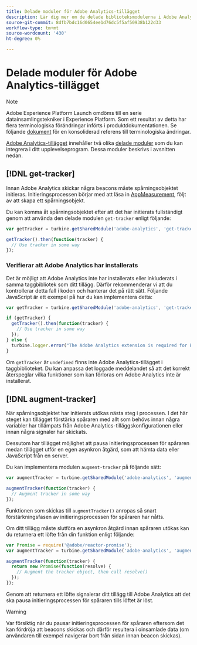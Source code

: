 ```yaml
---
title: Delade moduler för Adobe Analytics-tillägget
description: Lär dig mer om de delade biblioteksmodulerna i Adobe Analytics-taggtillägget i Adobe Experience Platform.
source-git-commit: 8dfb7bdc16d0654ee1d76dc5f5af50938b122d33
workflow-type: tm+mt
source-wordcount: '430'
ht-degree: 0%

---
```


# Delade moduler för Adobe Analytics-tillägget

>[!NOTE]
>
>Adobe Experience Platform Launch omdöms till en serie datainsamlingstekniker i Experience Platform. Som ett resultat av detta har flera terminologiska förändringar införts i produktdokumentationen. Se följande [dokument](../../../term-updates.md) för en konsoliderad referens till terminologiska ändringar.

[Adobe Analytics-tillägget](./overview.md) innehåller två olika [delade moduler](../../../extension-dev/web/shared.md) som du kan integrera i ditt upplevelseprogram. Dessa moduler beskrivs i avsnitten nedan.

## [!DNL get-tracker]

Innan Adobe Analytics skickar några beacons måste spårningsobjektet initieras. Initieringsprocessen börjar med att läsa in [AppMeasurement](https://experienceleague.adobe.com/docs/analytics/implementation/js/overview.html), följt av att skapa ett spårningsobjekt.

Du kan komma åt spårningsobjektet efter att det har initierats fullständigt genom att använda den delade modulen `get-tracker` enligt följande:

```js
var getTracker = turbine.getSharedModule('adobe-analytics', 'get-tracker');

getTracker().then(function(tracker) {
  // Use tracker in some way
});
```

### Verifierar att Adobe Analytics har installerats

Det är möjligt att Adobe Analytics inte har installerats eller inkluderats i samma taggbibliotek som ditt tillägg. Därför rekommenderar vi att du kontrollerar detta fall i koden och hanterar det på rätt sätt. Följande JavaScript är ett exempel på hur du kan implementera detta:

```js
var getTracker = turbine.getSharedModule('adobe-analytics', 'get-tracker');

if (getTracker) {
  getTracker().then(function(tracker) {
    // Use tracker in some way
  });
} else {
  turbine.logger.error("The Adobe Analytics extension is required for Extension XYZ to function properly.");
}
```

Om `getTracker` är `undefined` finns inte Adobe Analytics-tillägget i taggbiblioteket. Du kan anpassa det loggade meddelandet så att det korrekt återspeglar vilka funktioner som kan förloras om Adobe Analytics inte är installerat.


## [!DNL augment-tracker]

När spårningsobjektet har initierats utökas nästa steg i processen. I det här steget kan tillägget förstärka spåraren med allt som behövs innan några variabler har tillämpats från Adobe Analytics-tilläggskonfigurationen eller innan några signaler har skickats.

Dessutom har tillägget möjlighet att pausa initieringsprocessen för spåraren medan tillägget utför en egen asynkron åtgärd, som att hämta data eller JavaScript från en server.

Du kan implementera modulen `augment-tracker` på följande sätt:

```js
var augmentTracker = turbine.getSharedModule('adobe-analytics', 'augment-tracker');

augmentTracker(function(tracker) {
  // Augment tracker in some way
});
```

Funktionen som skickas till `augmentTracker()` anropas så snart förstärkningsfasen av initieringsprocessen för spåraren har nåtts.

Om ditt tillägg måste slutföra en asynkron åtgärd innan spåraren utökas kan du returnera ett löfte från din funktion enligt följande:

```js
var Promise = require('@adobe/reactor-promise');
var augmentTracker = turbine.getSharedModule('adobe-analytics', 'augment-tracker');

augmentTracker(function(tracker) {
  return new Promise(function(resolve) {
    // Augment the tracker object, then call resolve()
  });
});
```

Genom att returnera ett löfte signalerar ditt tillägg till Adobe Analytics att det ska pausa initieringsprocessen för spåraren tills löftet är löst.

>[!WARNING]
>
>Var försiktig när du pausar initieringsprocessen för spåraren eftersom det kan fördröja att beacons skickas och därför resultera i oinsamlade data (om användaren till exempel navigerar bort från sidan innan beacon skickas).
